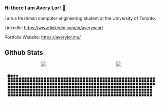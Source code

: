 ### Hi there I am Avery Lor! 👋

I am a freshman computer engineering student at the University of Toronto. 

LinkedIn: https://www.linkedin.com/in/averywlor/

Portfolio Website: https://averylor.me/


## Github Stats

<div align="center" style="display: flex; justify-content: center; align-items: center; gap: 20px;">
  <div style="width: 45%; max-width: 300px;">
    <a href="https://github.com/AveryLor">
      <img width="100%" src="https://github-readme-stats.vercel.app/api?username=AveryLor&theme=radical&title_color=ff3068">
    </a>
  </div>
  <div style="width: 45%; max-width: 300px;">
    <a href="https://github.com/AveryLor">
      <img width="100%" src="http://github-readme-streak-stats.herokuapp.com/?user=AveryLor&theme=radical&date_format=M%20j%5B%2C%20Y%5D&ring=ff3068&fire=ff3068&sideNums=ff3068">
    </a>
  </div>
</div>

![snake gif](https://github.com/AveryLor/AveryLor/blob/output/github-snake-dark.svg)


<!--
**AveryLor/AveryLor** is a ✨ _special_ ✨ repository because its `README.md` (this file) appears on your GitHub profile.

Here are some ideas to get you started:

- 🔭 I’m currently working on ...
- 🌱 I’m currently learning ...
- 👯 I’m looking to collaborate on ...
- 🤔 I’m looking for help with ...
- 💬 Ask me about ...
- 📫 How to reach me: ...
- 😄 Pronouns: ...
- ⚡ Fun fact: ...
-->

